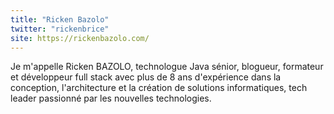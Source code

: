 ```yaml
---
title: "Ricken Bazolo"
twitter: "rickenbrice"
site: https://rickenbazolo.com/
---
```


Je m'appelle Ricken BAZOLO, technologue Java sénior, blogueur, formateur et développeur full stack avec plus de 8 ans d'expérience dans la conception, l'architecture et la création de solutions informatiques, tech leader passionné par les nouvelles technologies. 
